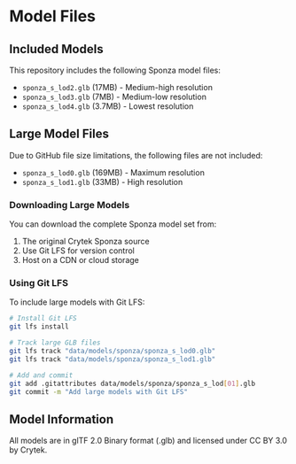 # Model Files

## Included Models

This repository includes the following Sponza model files:
- `sponza_s_lod2.glb` (17MB) - Medium-high resolution
- `sponza_s_lod3.glb` (7MB) - Medium-low resolution  
- `sponza_s_lod4.glb` (3.7MB) - Lowest resolution

## Large Model Files

Due to GitHub file size limitations, the following files are not included:
- `sponza_s_lod0.glb` (169MB) - Maximum resolution
- `sponza_s_lod1.glb` (33MB) - High resolution

### Downloading Large Models

You can download the complete Sponza model set from:
1. The original Crytek Sponza source
2. Use Git LFS for version control
3. Host on a CDN or cloud storage

### Using Git LFS

To include large models with Git LFS:

```bash
# Install Git LFS
git lfs install

# Track large GLB files
git lfs track "data/models/sponza/sponza_s_lod0.glb"
git lfs track "data/models/sponza/sponza_s_lod1.glb"

# Add and commit
git add .gitattributes data/models/sponza/sponza_s_lod[01].glb
git commit -m "Add large models with Git LFS"
```

## Model Information

All models are in glTF 2.0 Binary format (.glb) and licensed under CC BY 3.0 by Crytek.